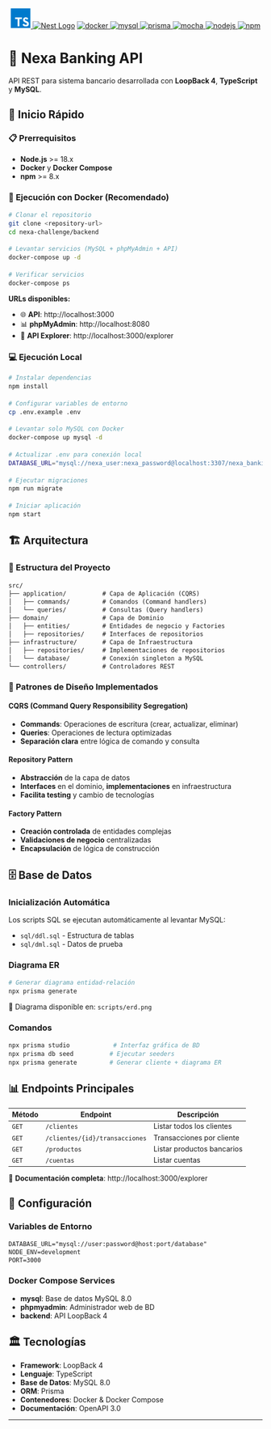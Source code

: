 <p align="center">
<a href="https://www.typescriptlang.org/" target="_blank" rel="noreferrer">
    <img src="https://raw.githubusercontent.com/devicons/devicon/master/icons/typescript/typescript-original.svg" alt="typescript" width="40" height="40"/>
  </a>
  <a href="http://nestjs.com/" target="blank"><img src="https://nestjs.com/img/logo-small.svg" width="40" alt="Nest Logo" /></a>
  <a href="https://www.docker.com/" target="_blank" rel="noreferrer">
    <img src="https://www.vectorlogo.zone/logos/docker/docker-icon.svg" alt="docker" width="50" height="50"/>
  </a>
  <a href="https://www.mysql.com/" target="_blank" rel="noreferrer">
    <img src="https://www.vectorlogo.zone/logos/mysql/mysql-icon.svg" alt="mysql" width="40" height="40"/>
  </a>
  <a href="https://www.prisma.io/" target="_blank" rel="noreferrer">
    <img src="https://cdn.worldvectorlogo.com/logos/prisma-3.svg" alt="prisma" width="40" height="40"/>
  </a>
  <a href="https://mochajs.org/" target="_blank" rel="noreferrer">
    <img src="https://www.vectorlogo.zone/logos/mochajs/mochajs-icon.svg" alt="mocha" width="40" height="40"/>
  </a>
  <a href="https://nodejs.org/en" target="_blank" rel="noreferrer">
    <img src="https://upload.vectorlogo.zone/logos/nodejs/images/eca9ff97-5734-46c4-b8a1-621819eaeaa9.svg" alt="nodejs" width="50" height="50"/>
  </a>
  <a href="https://www.npmjs.com/" target="_blank" rel="noreferrer">
    <img src="https://www.vectorlogo.zone/logos/npmjs/npmjs-ar21.svg" alt="npm" width="60" height="40"/>
  </a> 
</p>

# 🏦 Nexa Banking API

API REST para sistema bancario desarrollada con **LoopBack 4**, **TypeScript** y **MySQL**.

## 🚀 Inicio Rápido

### 📋 Prerrequisitos

- **Node.js** >= 18.x
- **Docker** y **Docker Compose**
- **npm** >= 8.x

### 🐳 Ejecución con Docker (Recomendado)

```bash
# Clonar el repositorio
git clone <repository-url>
cd nexa-challenge/backend

# Levantar servicios (MySQL + phpMyAdmin + API)
docker-compose up -d

# Verificar servicios
docker-compose ps
```

**URLs disponibles:**

- 🌐 **API**: http://localhost:3000
- 📊 **phpMyAdmin**: http://localhost:8080
- 📖 **API Explorer**: http://localhost:3000/explorer

### 💻 Ejecución Local

```bash
# Instalar dependencias
npm install

# Configurar variables de entorno
cp .env.example .env

# Levantar solo MySQL con Docker
docker-compose up mysql -d

# Actualizar .env para conexión local
DATABASE_URL="mysql://nexa_user:nexa_password@localhost:3307/nexa_banking"

# Ejecutar migraciones
npm run migrate

# Iniciar aplicación
npm start
```

## 🏗️ Arquitectura

### 📁 Estructura del Proyecto

```
src/
├── application/          # Capa de Aplicación (CQRS)
│   ├── commands/         # Comandos (Command handlers)
│   └── queries/          # Consultas (Query handlers)
├── domain/               # Capa de Dominio
│   ├── entities/         # Entidades de negocio y Factories
│   ├── repositories/     # Interfaces de repositorios
├── infrastructure/       # Capa de Infraestructura
│   ├── repositories/     # Implementaciones de repositorios
│   └── database/         # Conexión singleton a MySQL
└── controllers/          # Controladores REST
```

### 🎯 Patrones de Diseño Implementados

#### **CQRS (Command Query Responsibility Segregation)**

- **Commands**: Operaciones de escritura (crear, actualizar, eliminar)
- **Queries**: Operaciones de lectura optimizadas
- **Separación clara** entre lógica de comando y consulta

#### **Repository Pattern**

- **Abstracción** de la capa de datos
- **Interfaces** en el dominio, **implementaciones** en infraestructura
- **Facilita testing** y cambio de tecnologías

#### **Factory Pattern**

- **Creación controlada** de entidades complejas
- **Validaciones de negocio** centralizadas
- **Encapsulación** de lógica de construcción

## 🗄️ Base de Datos

### **Inicialización Automática**

Los scripts SQL se ejecutan automáticamente al levantar MySQL:

- `sql/ddl.sql` - Estructura de tablas
- `sql/dml.sql` - Datos de prueba

### **Diagrama ER**

```bash
# Generar diagrama entidad-relación
npx prisma generate
```

📄 Diagrama disponible en: `scripts/erd.png`

### **Comandos**

```bash
npx prisma studio            # Interfaz gráfica de BD
npx prisma db seed          # Ejecutar seeders
npx prisma generate         # Generar cliente + diagrama ER
```

## 📊 Endpoints Principales

| Método | Endpoint                       | Descripción                |
| ------ | ------------------------------ | -------------------------- |
| `GET`  | `/clientes`                    | Listar todos los clientes  |
| `GET`  | `/clientes/{id}/transacciones` | Transacciones por cliente  |
| `GET`  | `/productos`                   | Listar productos bancarios |
| `GET`  | `/cuentas`                     | Listar cuentas             |

📖 **Documentación completa**: http://localhost:3000/explorer

## 🔧 Configuración

### **Variables de Entorno**

```env
DATABASE_URL="mysql://user:password@host:port/database"
NODE_ENV=development
PORT=3000
```

### **Docker Compose Services**

- **mysql**: Base de datos MySQL 8.0
- **phpmyadmin**: Administrador web de BD
- **backend**: API LoopBack 4

## 🏛️ Tecnologías

- **Framework**: LoopBack 4
- **Lenguaje**: TypeScript
- **Base de Datos**: MySQL 8.0
- **ORM**: Prisma
- **Contenedores**: Docker & Docker Compose
- **Documentación**: OpenAPI 3.0

---
